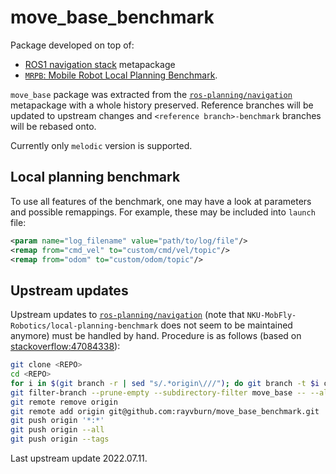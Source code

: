 # move_base_benchmark

Package developed on top of:

* [ROS1 navigation stack](https://github.com/ros-planning/navigation) metapackage
* [`MRPB`: Mobile Robot Local Planning Benchmark](https://github.com/NKU-MobFly-Robotics/local-planning-benchmark).

`move_base` package was extracted from the [`ros-planning/navigation`](https://github.com/ros-planning/navigation) metapackage with a whole history preserved. Reference branches will be updated to upstream changes and `<reference branch>-benchmark` branches will be rebased onto.

Currently only `melodic` version is supported.

## Local planning benchmark

To use all features of the benchmark, one may have a look at parameters and possible remappings. For example, these may be included into `launch` file:

```xml
<param name="log_filename" value="path/to/log/file"/>
<remap from="cmd_vel" to="custom/cmd/vel/topic"/>
<remap from="odom" to="custom/odom/topic"/>
```

## Upstream updates

Upstream updates to [`ros-planning/navigation`](https://github.com/ros-planning/navigation) (note that `NKU-MobFly-Robotics/local-planning-benchmark` does not seem to be maintained anymore) must be handled by hand. Procedure is as follows (based on [stackoverflow:47084338](https://stackoverflow.com/a/47084338)):

```bash
git clone <REPO>
cd <REPO>
for i in $(git branch -r | sed "s/.*origin\///"); do git branch -t $i origin/$i; done
git filter-branch --prune-empty --subdirectory-filter move_base -- --all
git remote remove origin
git remote add origin git@github.com:rayvburn/move_base_benchmark.git
git push origin '*:*'
git push origin --all
git push origin --tags
```

Last upstream update 2022.07.11.
